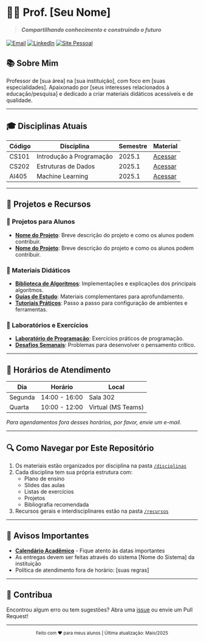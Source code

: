 # 👨‍🏫 Prof. [Seu Nome]

> #### *Compartilhando conhecimento e construindo o futuro*

[![Email](https://img.shields.io/badge/Email-seuemail%40instituicao.edu-blue?style=flat-square&logo=gmail)](mailto:seuemail@instituicao.edu)
[![LinkedIn](https://img.shields.io/badge/LinkedIn-Perfil-blue?style=flat-square&logo=linkedin)](https://www.linkedin.com/in/seuperfil/)
[![Site Pessoal](https://img.shields.io/badge/Site-Pessoal-green?style=flat-square&logo=react)](https://seusite.com.br)

## 📚 Sobre Mim

Professor de [sua área] na [sua instituição], com foco em [suas especialidades]. 
Apaixonado por [seus interesses relacionados à educação/pesquisa] e dedicado a criar materiais didáticos acessíveis e de qualidade.

---

## 🎓 Disciplinas Atuais

| Código | Disciplina               | Semestre | Material                      |
|--------|--------------------------|----------|-------------------------------|
| CS101  | Introdução à Programação | 2025.1   | [Acessar](/disciplinas/CS101) |
| CS202  | Estruturas de Dados      | 2025.1   | [Acessar](/disciplinas/CS202) |
| AI405  | Machine Learning         | 2025.1   | [Acessar](/disciplinas/AI405) |

---

## 📂 Projetos e Recursos

### 🔧 Projetos para Alunos
- [**Nome do Projeto**](link): Breve descrição do projeto e como os alunos podem contribuir.
- [**Nome do Projeto**](link): Breve descrição do projeto e como os alunos podem contribuir.

### 📖 Materiais Didáticos
- [**Biblioteca de Algoritmos**](/recursos/algoritmos): Implementações e explicações dos principais algoritmos.
- [**Guias de Estudo**](/recursos/guias): Materiais complementares para aprofundamento.
- [**Tutoriais Práticos**](/recursos/tutoriais): Passo a passo para configuração de ambientes e ferramentas.

### 🧪 Laboratórios e Exercícios
- [**Laboratório de Programação**](/labs/programacao): Exercícios práticos de programação.
- [**Desafios Semanais**](/labs/desafios): Problemas para desenvolver o pensamento crítico.

---

## 📅 Horários de Atendimento

| Dia     | Horário       | Local              |
|---------|---------------|--------------------|
| Segunda | 14:00 - 16:00 | Sala 302           |
| Quarta  | 10:00 - 12:00 | Virtual (MS Teams) |

_Para agendamentos fora desses horários, por favor, envie um e-mail._

---

## 🔍 Como Navegar por Este Repositório

1. Os materiais estão organizados por disciplina na pasta [`/disciplinas`](/disciplinas)
2. Cada disciplina tem sua própria estrutura com:
   - Plano de ensino
   - Slides das aulas
   - Listas de exercícios
   - Projetos
   - Bibliografia recomendada
3. Recursos gerais e interdisciplinares estão na pasta [`/recursos`](/recursos)

---

## 📢 Avisos Importantes

- [**Calendário Acadêmico**](link-para-calendario) - Fique atento às datas importantes
- As entregas devem ser feitas através do sistema [Nome do Sistema] da instituição
- Política de atendimento fora de horário: [suas regras]

---

## 🤝 Contribua

Encontrou algum erro ou tem sugestões? Abra uma [issue](link-para-issues) ou envie um Pull Request!

---

<div align="center">
  <sub>Feito com ❤️ para meus alunos | Última atualização: Maio/2025</sub>
</div>